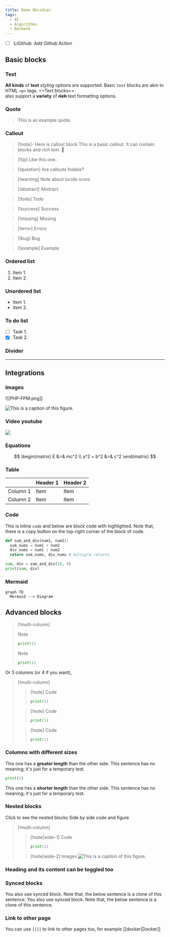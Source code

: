 ```yaml
---
title: Demo Obsidian
tags:
  - AI
  - Algorithms
  - Backend
---
```

- [ ] :LiGithub: Add Github Action
## Basic blocks
### Text

**All kinds** of **text** *styling* options are supported. Basic `text` blocks are akin to HTML `<p>` tags. ==Text blocks== also support a **variety** of ~~**rich**~~ text formatting options.
### Quote

> This is an example quote.
### Callout
> [!note]- Here is callout block
> This is a basic callout. It can contain blocks and _rich text_. 💪

> [!tip] Like this one.

> [!question] Are callouts folable?

> [!warning] Note about lucide icons

> [!abstract] Abstract

> [!todo] Todo

> [!success] Success

> [!missing] Missing

> [!error] Errors

> [!bug] Bug

> [!example] Example

### Ordered list
1. Item 1.
2. Item 2.
### Unordered list
- Item 1.
- Item 2.
### To do list
- [ ] Task 1.
- [x] Task 2.
### Divider
---
## Integrations

### Images

![[PHP-FPM.png]]

![This is a caption of this figure.](https://res.cloudinary.com/dy6lsuaad/image/upload/v1693038107/dat.com-post-images/next.js/this-is-a-caption-of-this-figure.-1693038106921.jpg)

### Video youtube
![](https://www.youtube.com/watch?v=NnTvZWp5Q7o)

### Equations

$$
\begin{matrix}
E &=& mc^2 \\
a^2 + b^2 &=& c^2
\end{matrix}
$$
### Table

|          | Header 1 | Header 2 |
| -------- | -------- | -------- |
| Column 1 | Item     | Item     |
| Column 2 | Item     | Item     |
### Code

This is inline `code` and below are block code with highlighted. Note that, there is a copy button on the top-right corner of the block of code.

```python title="main.py" del={5} ins={4}
def sum_and_div(num1, num2):
  sum_nums = num1 + num2
  div_nums = num1 / num2
  return sum_nums, div_nums # multiple returns

sum, div = sum_and_div(18, 9)
print(sum, div)
```
### Mermaid
```mermaid
graph TD
  Mermaid --> Diagram
```
## Advanced blocks
> [!multi-column]
>
>> [!note]
>>  ```python
>>  print(1)
>> ```
>
>> [!note]
>> ```python
>> print(1)
>> ```

Or 3 columns (or 4 if you want),

> [!multi-column]
>
>> [!note] Code
>>  ```python
>>  print(1)
>> ```
>
>> [!note] Code
>> ```python
>> print(1)
>> ```
>
>> [!note] Code
>> ```python
>> print(1)
>> ```

### Columns with different sizes

This one has a **greater length** than the other side. This sentence has no meaning; it's just for a temporary test.

```python
print(1)
```

This one has a **shorter length** than the other side. This sentence has no meaning; it's just for a temporary test.
### Nested blocks
Click to see the nested blocks
Side by side code and figure

> [!multi-column]
>
>> [!note|wide-1] Code
>>```python
>>print(1)
>>```
>
>>[!note|wide-2] Images
>>![This is a caption of this figure.](https://res.cloudinary.com/dy6lsuaad/image/upload/v1693038107/dat.com-post-images/next.js/this-is-a-caption-of-this-figure.-1693038106921.jpg)

### Heading and its content can be toggled too
### Synced blocks
You also use synced block. Note that, the below sentence is a clone of this sentence.
You also use synced block. Note that, the below sentence is a clone of this sentence.
### Link to other page
You can use `[[]]` to link to other pages too, for example [[docker|Docker]]

